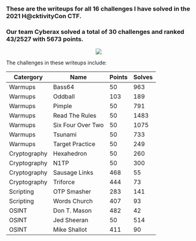 ### These are the writeups for all 16 challenges I have solved in the 2021 H@cktivityCon CTF.  
### Our team Cyberax solved a total of 30 challenges and ranked 43/2527 with 5673 points.
<p align="center">
  <img src="https://user-images.githubusercontent.com/55624202/133975699-6bbfacad-22b9-4bf9-9010-ccebd89be321.png"/>
</p>
  
The challenges in these writeups include:   
  
Catergory | Name | Points | Solves
---------------- | ----------------- | ----------------- | -----------------
Warmups          | Bass64            | 50                | 963
Warmups          | Oddball           | 103               | 189
Warmups          | Pimple            | 50                | 791
Warmups          | Read The Rules    | 50                | 1483
Warmups          | Six Four Over Two | 50                | 1075
Warmups          | Tsunami           | 50                | 733
Warmups          | Target Practice   | 50                | 249
Cryptography     | Hexahedron        | 50                | 260
Cryptography     | N1TP              | 50                | 300
Cryptography     | Sausage Links     | 468               | 55
Cryptography     | Triforce          | 444               | 73
Scripting        | OTP Smasher       | 283               | 141
Scripting        | Words Church      | 407               | 93
OSINT            | Don T. Mason      | 482               | 42
OSINT            | Jed Sheeran       | 50                | 514
OSINT            | Mike Shallot      | 411               | 90
